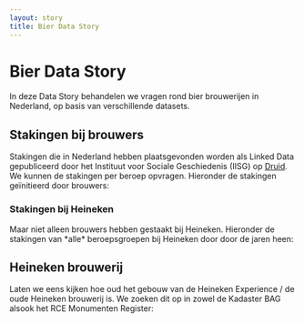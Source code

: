 ```yaml
---
layout: story
title: Bier Data Story
---
```


<h1>Bier Data Story</h1>

<p>In deze Data Story behandelen we vragen rond bier brouwerijen in Nederland, op basis van verschillende datasets.</p>

<h2>Stakingen bij brouwers</h2>
<p>Stakingen die in Nederland hebben plaatsgevonden worden als Linked Data gepubliceerd door het Instituut voor Sociale Geschiedenis (IISG) op <a href="https://druid.datalegend.net/dataLegend/strikes" target="_blank">Druid</a>.  We kunnen de stakingen per beroep opvragen.  Hieronder de stakingen geïnitieerd door brouwers:</p>

<query data-config-ref="https://druid.datalegend.net/dataLegend/strikes/queries/stakingen-brouwers">
</query>

<h3>Stakingen bij Heineken</h3>

<p>Maar niet alleen brouwers hebben gestaakt bij Heineken.  Hieronder de stakingen van *alle* beroepsgroepen bij Heineken door door de jaren heen:</p>

<query data-config-ref="https://druid.datalegend.net/dataLegend/strikes/queries/stakingen-heineken">
</query>

<h2>Heineken brouwerij</h2>

<p>Laten we eens kijken hoe oud het gebouw van de Heineken Experience / de oude Heineken brouwerij is.  We zoeken dit op in zowel de Kadaster BAG alsook het RCE Monumenten Register:</p>

<query data-query-ref="heineken-brouwerij.rq"
       data-endpoint="https://data.pdok.nl/sparql"
       data-output="geo">
</query>
